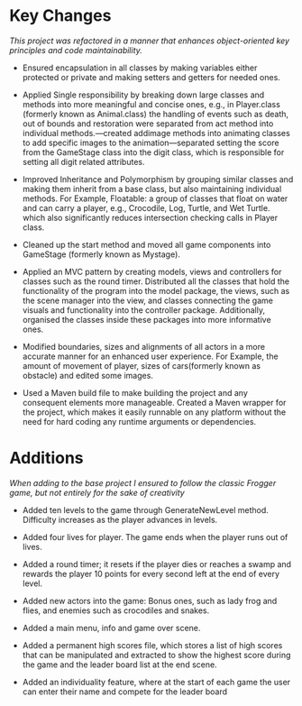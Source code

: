 # Key Changes

_This project was refactored in a manner that enhances object-oriented key principles and code maintainability._

- Ensured encapsulation in all classes by making variables either protected or private and making setters and getters for needed ones.

- Applied Single responsibility by breaking down large classes and methods into more meaningful and concise ones, e.g., in Player.class (formerly known as Animal.class) the handling of events such as death, out of bounds and restoration were separated from act method into individual methods.—created addimage methods into animating classes to add specific images to the animation—separated setting the score from the GameStage class into the digit class, which is responsible for setting all digit related attributes.

- Improved Inheritance and Polymorphism by grouping similar classes and making them inherit from a base class, but also maintaining individual methods. For Example, Floatable: a group of classes that float on water and can carry a player, e.g., Crocodile, Log, Turtle, and Wet Turtle. which also significantly reduces intersection checking calls in Player class.

- Cleaned up the start method and moved all game components into GameStage (formerly known as Mystage).

- Applied an MVC pattern by creating models, views and controllers for classes such as the round timer. Distributed all the classes that hold the functionality of the program into the model package, the views, such as the scene manager into the view, and classes connecting the game visuals and functionality into the controller package. Additionally, organised the classes inside these packages into more informative ones.

- Modified boundaries, sizes and alignments of all actors in a more accurate manner for an enhanced user experience. For Example, the amount of movement of player, sizes of cars(formerly known as obstacle) and edited some images.

- Used a Maven build file to make building the project and any consequent elements more manageable. Created a Maven wrapper for the project, which makes it easily runnable on any platform without the need for hard coding any runtime arguments or dependencies.

# Additions

_When adding to the base project I ensured to follow the classic Frogger game, but not entirely for the sake of creativity_

- Added ten levels to the game through GenerateNewLevel method. Difficulty increases as the player advances in levels.

- Added four lives for player. The game ends when the player runs out of lives.

- Added a round timer; it resets if the player dies or reaches a swamp and rewards the player 10 points for every second left at the end of every level.

- Added new actors into the game: Bonus ones, such as lady frog and flies, and enemies such as crocodiles and snakes.

- Added a main menu, info and game over scene.

- Added a permanent high scores file, which stores a list of high scores that can be manipulated and extracted to show the highest score during the game and the leader board list at the end scene.

- Added an individuality feature, where at the start of each game the user can enter their name and compete for the leader board
